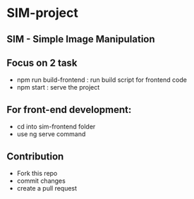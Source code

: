 # SIM-project
## SIM - Simple Image Manipulation

## Focus on 2 task
* npm run build-frontend : run build script for frontend code
* npm start : serve the project

## For front-end development:
* cd into sim-frontend folder
* use ng serve command

## Contribution
* Fork this repo
* commit changes
* create a pull request
